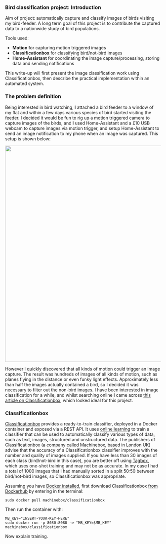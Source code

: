 ### Bird classification project: Introduction

Aim of project: automatically capture and classify images of birds visiting my bird-feeder. A long term goal of this project is to contribute the captured data to a nationwide study of bird populations.

Tools used:
* **Motion** for capturing motion triggered images
* **Classificationbox** for classifying bird/not-bird images
* **Home-Assistant** for coordinating the image capture/processing, storing data and sending notifications

This write-up will first present the image classification work using Classificationbox, then describe the practical implementation within an automated system.


### The problem definition

Being interested in bird watching, I attached a bird feeder to a window of my flat and within a few days various species of bird started visiting the feeder. I decided it would be fun to rig up a motion triggered camera to capture images of the birds, and I used Home-Assistant and a £10 USB webcam to capture images via motion trigger, and setup Home-Assistant to send an image notification to my phone when an image was captured. This setup is shown below:

<p align="center">
<img src="https://github.com/robmarkcole/HASS-Machinebox-Classificationbox/blob/master/bird_project/setup.png" width="700">
</p>

However I quickly discovered that all kinds of motion could trigger an image capture. The result was hundreds of images of all kinds of motion, such as planes flying in the distance or even funky light effects. Approximately less than half the images actually contained a bird, so I decided it was necessary to filter out the non-bird images. I have been interested in image classification for a while, and whilst searching online I came across [this article on Classificationbox](https://blog.machinebox.io/how-anyone-can-build-a-machine-learning-image-classifier-from-photos-on-your-hard-drive-very-5c20c6f2764f), which looked ideal for this project.


### Classificationbox
[Classificationbox](https://machineboxio.com/docs/classificationbox) provides a ready-to-train classifier, deployed in a Docker container and exposed via a REST API. It uses [online learning](https://en.wikipedia.org/wiki/Online_machine_learning) to train a classifier that can be used to automatically classify various types of data, such as text, images, structured and unstructured data. The publishers of Classificationbox (a company called Machinebox, based in London UK) advise that the accuracy of a Classificationbox classifier improves with the number and quality of images supplied. If you have less than 30 images of each class (bird/not-bird in this case), you are better off using [Tagbox](https://machineboxio.com/docs/tagbox), which uses one-shot training and may not be as accurate. In my case I had a total of 1000 images that I had manually sorted in a split 50:50 between bird/not-bird images, so Classificationbox was appropriate.

Assuming you have [Docker installed](https://www.docker.com/community-edition), first download Classificationbox [from Dockerhub](https://hub.docker.com/r/machinebox/classificationbox/) by entering in the terminal:
```
sudo docker pull machinebox/classificationbox
```

Then run the container with:
```
MB_KEY="INSERT-YOUR-KEY-HERE"
sudo docker run -p 8080:8080 -e "MB_KEY=$MB_KEY" machinebox/classificationbox
```

Now explain training.
